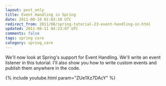 ```yaml
---           
layout: post_only
title: Event Handling in Spring
date: 2011-08-10 01:03:10 UTC
redirect_from: 2011/08/spring-tutorial-23-event-handling-in.html
updated: 2011-08-11 04:23:07 UTC
comments: false
tags: spring core
category: spring_core
---
```


We'll now look at Spring's support for Event Handling. We'll write an event listener in this tutorial. I'll also show you how to write custom events and publish them anywhere in the code.

{% include youtube.html param="ZUe1Xz7DAcY" %}